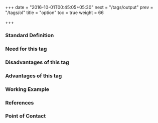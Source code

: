 +++
date = "2016-10-01T00:45:05+05:30"
next = "/tags/output"
prev = "/tags/ol"
title = "option"
toc = true
weight = 66

+++

<h3>Standard Definition</h3>

<h3>Need for this tag</h3>

<h3>Disadvantages of this tag</h3>

<h3>Advantages of this tag</h3>

<h3>Working Example</h3>

<h3>References</h3>

<h3>Point of Contact</h3>
